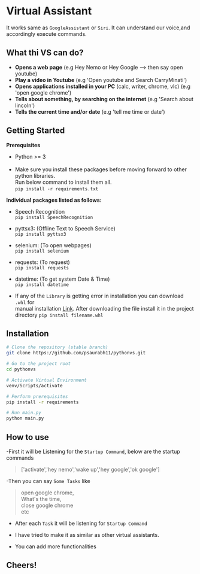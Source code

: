 # Virtual Assistant
It works same as `GoogleAssistant` or `Siri`. It can understand our voice,and accordingly execute commands.

## What thi VS can do?
- **Opens a web page** (e.g Hey Nemo or Hey Google --> then say open youtube)
- **Play a video in Youtube** (e.g 'Open youtube and Search CarryMinati')
- **Opens applications installed in your PC** (calc, writer, chrome, vlc) (e.g 'open google chrome')
- **Tells about something, by searching on the internet** (e.g 'Search about lincoln')
- **Tells the current time and/or date** (e.g 'tell me time or date')

## Getting Started
**Prerequisites**
- Python >= 3<br /><br />
- Make sure you install these packages before moving forward to other python libraries.<br />
  Run below command to install them all.<br />
`pip install -r requirements.txt`

**Individual packages listed as follows:**

- Speech Recognition<br />
`pip install SpeechRecognition`

- pyttsx3: (Offline Text to Speech Service)<br />
`pip install pyttsx3`

- selenium: (To open webpages)<br />
`pip install selenium`

- requests: (To request)<br />
`pip install requests`

- datetime: (To get system Date & Time)<br />
`pip install datetime`

- If any of the `Library` is getting error in installation you can download `.whl` for<br />
manual installation [Link](https://www.lfd.uci.edu/~gohlke/pythonlibs/). After downloading the file install it in the project directory
`pip install filename.whl`

## Installation

```sh
# Clone the repository (stable branch)
git clone https://github.com/psaurabh11/pythonvs.git

# Go to the project root
cd pythonvs

# Activate Virtual Environment
venv/Scripts/activate

# Perform prerequisites
pip install -r requirements

# Run main.py
python main.py
```

## How to use

-First it will be Listening for the `Startup Command`, below are the startup commands
> ['activate','hey nemo','wake up','hey google','ok google']

-Then you can say `Some Tasks` like
> open google chrome,<br />
> What's the time,<br />
> close google chrome<br />
etc

- After each `Task` it will be listening for `Startup Command`

- I have tried to make it as similar as other virtual assistants.

- You can add more functionalities

## Cheers!

